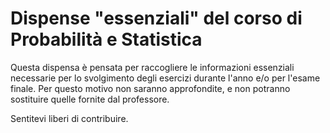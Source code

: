 # Dispense "essenziali" del corso di Probabilità e Statistica

Questa dispensa è pensata per raccogliere le informazioni essenziali necessarie per lo svolgimento degli esercizi durante l'anno e/o per l'esame finale. Per questo motivo non saranno approfondite, e non potranno sostituire quelle fornite dal professore.

Sentitevi liberi di contribuire.
